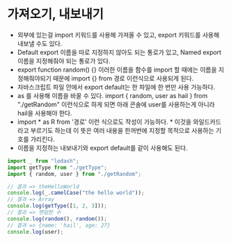 # 가져오기, 내보내기
- 외부에 있는걸 import 키워드를 사용해 가져올 수 있고, export 키워드를 사용해 내보낼 수도 있다.
- Default export 이름을 따로 지정하지 않아도 되는 통로가 있고, Named export 이름을 지정해줘야 되는 통로가 있다.
- export function random() {} 이러한 이름을 함수를 import 할 때에는 이름을 지정해줘야되기 때문에 import {} from 경로 이런식으로 사용되게 된다.
- 자바스크립트 파일 안에서 export default는 한 파일에 한 번만 사용 가능하다.
- as 를 사용해 이름을 바꿀 수 있다. import { random, user as hail } from "./getRandom" 이런식으로 하게 되면 아래 콘솔에 user를 사용하는게 아니라 hail을 사용해야 한다.
- import * as R from '경로' 이런 식으로도 작성이 가능하다. * 이것을 와일드카드 라고 부르기도 하는데 이 뜻은 여러 내용을 한꺼번에 지정할 목적으로 사용하는 기호를 가리킨다.
- 이름을 지정하는 내보내기와 export default를 같이 사용해도 된다.
```javascript
import _ from "lodash";
import getType from "./getType";
import { random, user } from "./getRandom";

// 결과 => theHelloWorld
console.log(_.camelCase("the hello world"));
// 결과 => Array
console.log(getType([1, 2, 3]));
// 결과 => 랜덤한 수
console.log(random(), random());
// 결과 => {name: 'hail', age: 27}
console.log(user);
```

























